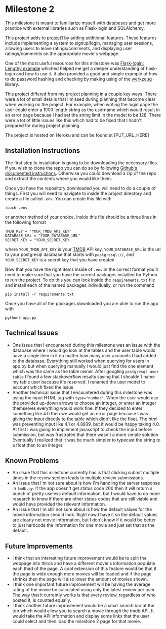 # Milestone 2

This milestone is meant to familiarize myself with databases and get more practice with external libraries such as Flask-login and SQLAlchemy.

This project adds to [project1](https://github.com/csc4350-sp22/project1-jpatel152) by adding additional features. These features include implementing a system to signup/login, managing user sessions, allowing users to leave ratings/comments, and displaying user ratings/comments on the appropriate movie's webpage.

One of the most useful resources for this milestone was [Flask-login: Lengthy example](https://www.digitalocean.com/community/tutorials/how-to-add-authentication-to-your-app-with-flask-login) whiched helped me get a deeper understanding of flask-login and how to use it. It also provided a good and simple example of how to do password hashing and checking by making using of the [werkzeug](https://werkzeug.palletsprojects.com/en/2.0.x/utils/#module-werkzeug.security) library.

This project differed from my project planning in a couple key ways. There were a lot of small details that I missed during planning that become clear when working on the project. For example, when writing the login page the user could enter a 1000 length string as the username which would result in an error page because I had set the string limit in the model to be 128. There were a lot of little issues like this which had to be fixed that I hadn't prepared for during project planning.

The project is hosted on Heroku and can be found at [PUT_URL_HERE]

## Installation Instructions

The first step to installation is going to be downloading the necessary files. If you wish to clone the repo you can do so by following [Github's documented instructions](https://docs.github.com/en/repositories/creating-and-managing-repositories/cloning-a-repository). Otherwise you could download a zip of the repo and extract the contents where you would like them.

Once you have the repository downloaded you will need to do a couple of things. First you will need to navigate to inside the project directory and create a file called `.env`. You can create this file with

```touch .env```

or another method of your choice. Inside this file should be a three lines in the following format

```text
TMDB_KEY = "YOUR_TMDB_API_KEY"
DATABASE_URL = "YOUR_DATABASE_URL"
SECRET_KEY = "YOUR_SECRET_KEY
```

where `YOUR_TMDB_API_KEY` is your [TMDB](https://developers.themoviedb.org/3/getting-started/introduction) API key, ```YOUR_DATABASE_URL``` is the url to your postgresql database that starts with ```postgresql://```, and ```YOUR_SECRET_KEY``` is a secret key that you have created.

Now that you have the right items inside of `.env` in the correct format you'll need to make sure that you have the correct packages installed for Python to run the project. To do this you can look inside the `requirements.txt` file and install each of the named packages individually, or run the command

```pip install -r requirements.txt```

Once you have all of the packages downloaded you are able to run the app with

```python3 app.py```

## Technical Issues

- One issue that I encountered during this milestone was an issue with the database where I would go look at the tables and the user table would have a single item in it no matter how many user accounts I had added to the database. Everything still worked when querying for users in app.py but when querying manually I would just find the one element which was the same as the table owner. After googling `postgresql user table` I found a few stackoverflow results saying that I shouldn't name my table user because it's reserved. I renamed the user model to account which fixed the issue.
- Another technical issue that I encountered during this milestone was using the input HTML tag with `type="number"`. When the user would use the provided up-down arrows to choose an integer, or enter an integer themselves everything would work fine. If they decided to enter something like 4.0 then we would get an error page because I was giving the input directly to the table which didn't like the float. The html was preventing input like 4.1 or 4.8939, but it would be happy taking 4.0. At first I was going to implement javascript to check the input before submission, but was frustrated that there wasn't a more simple solution. Eventually I realized that it was be much simpler to typecast the string to a float then to an integer.

## Known Problems

- An issue that this milestone currently has is that clicking submit multiple times in the review section leads to multiple review submissions.
- An issue that I'm not sure about is how I'm handling the server response in `tmdb.py`. If the app doesn't get status code 200 then it will return a bunch of pretty useless default information, but I would have to do more research to know if there are other status codes that are still viable and would have provided the relevant information.
- An issue that I'm still not sure about is how the default values for the movie information should look. Right now I have it so the default values are clearly not movie information, but I don't know if it would be better to just hardcode the information for one movie and just set that as the default.

## Future Improvements

- I think that an interesting future improvement would be to split the webpage into thirds and have a different movie's information populate each third of the page. A cool extension of this feature would be that if the page is wide enough more movies will be loaded and if the page shrinks then the page will also lower the amount of movies shown.
- I think one important future improvement will be having the average rating of the movie be calculated using only the latest review per user. The way that it currently works is that every review, regardless of who posted it, is counted equally.
- I think another future improvement would be a small search bar at the top which would allow you to search a movie through the tmdb API. It would take the API information and display some links that the user could select and then load the milestone 2 page for that movie.
